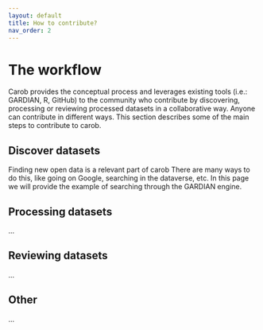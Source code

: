 ```yaml
---
layout: default
title: How to contribute?
nav_order: 2
---
```


# The workflow

Carob provides the conceptual process and leverages existing tools (i.e.: GARDIAN, R, GitHub) to the community who contribute by discovering, processing or reviewing processed datasets
in a collaborative way. Anyone can contribute in different ways. This section describes some of the main steps to contribute to carob.

## Discover datasets

Finding new open data is a relevant part of carob There are many ways to do this, like going on Google, searching in the dataverse, etc. In this page we will provide the example of
searching through the GARDIAN engine.

## Processing datasets

...

## Reviewing datasets

...

## Other

...

